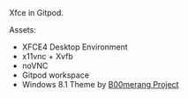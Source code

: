 Xfce in Gitpod. 

Assets: 
- XFCE4 Desktop Environment
- x11vnc + Xvfb
- noVNC
- Gitpod workspace
- Windows 8.1 Theme by [B00merang Project](https://github.com/B00merang-Project)

